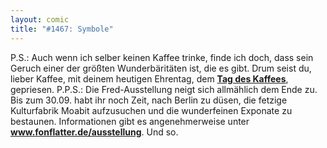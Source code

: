 ```yaml
---
layout: comic
title: "#1467: Symbole"
---
```


P.S.: 
Auch wenn ich selber keinen Kaffee trinke, finde ich doch, dass sein Geruch einer der größten Wunderbäritäten ist, die es gibt. Drum seist du, lieber Kaffee, mit deinem heutigen Ehrentag, dem <a href="http://www.fonflatter.de/kalender"><strong>Tag des Kaffees</strong></a>, gepriesen.
P.P.S.:
Die Fred-Ausstellung neigt sich allmählich dem Ende zu. Bis zum 30.09. habt ihr noch Zeit, nach Berlin zu düsen, die fetzige Kulturfabrik Moabit aufzusuchen und die wunderfeinen Exponate zu bestaunen. 
Informationen gibt es angenehmerweise unter
<a href="http://www.fonflatter.de/ausstellung"><strong>www.fonflatter.de/ausstellung</strong></a>.
Und so.
